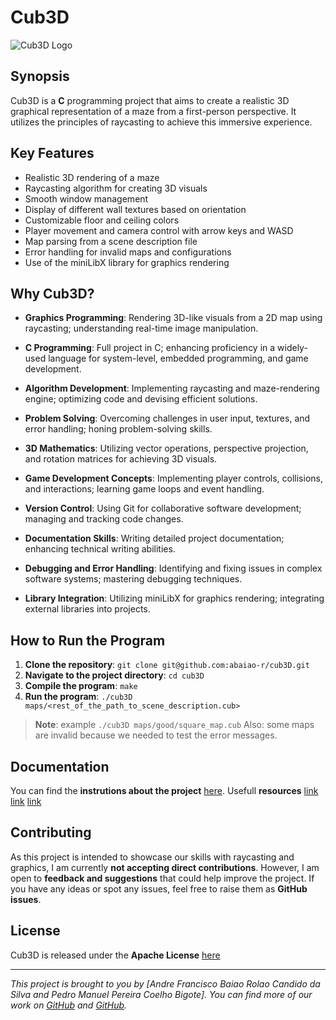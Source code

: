 # Cub3D

![Cub3D Logo](cub3d_logo.png)

## Synopsis

Cub3D is a **C** programming project that aims to create a realistic 3D graphical representation of a maze from a first-person perspective. It utilizes the principles of raycasting to achieve this immersive experience.

## Key Features

- Realistic 3D rendering of a maze
- Raycasting algorithm for creating 3D visuals
- Smooth window management
- Display of different wall textures based on orientation
- Customizable floor and ceiling colors
- Player movement and camera control with arrow keys and WASD
- Map parsing from a scene description file
- Error handling for invalid maps and configurations
- Use of the miniLibX library for graphics rendering

## Why Cub3D?

- **Graphics Programming**: Rendering 3D-like visuals from a 2D map using raycasting; understanding real-time image manipulation.

- **C Programming**: Full project in C; enhancing proficiency in a widely-used language for system-level, embedded programming, and game development.

- **Algorithm Development**: Implementing raycasting and maze-rendering engine; optimizing code and devising efficient solutions.

- **Problem Solving**: Overcoming challenges in user input, textures, and error handling; honing problem-solving skills.

- **3D Mathematics**: Utilizing vector operations, perspective projection, and rotation matrices for achieving 3D visuals.

- **Game Development Concepts**: Implementing player controls, collisions, and interactions; learning game loops and event handling.

- **Version Control**: Using Git for collaborative software development; managing and tracking code changes.

- **Documentation Skills**: Writing detailed project documentation; enhancing technical writing abilities.

- **Debugging and Error Handling**: Identifying and fixing issues in complex software systems; mastering debugging techniques.

- **Library Integration**: Utilizing miniLibX for graphics rendering; integrating external libraries into projects.

## How to Run the Program

1. **Clone the repository**: `git clone git@github.com:abaiao-r/cub3D.git`
2. **Navigate to the project directory**: `cd cub3D`
3. **Compile the program**: `make`
4. **Run the program**: `./cub3D maps/<rest_of_the_path_to_scene_description.cub>`

> **Note**: example `./cub3D maps/good/square_map.cub`
> Also: some maps are invalid because we needed to test the error messages.

## Documentation

You can find the **instrutions about the project** [here](/cub3d_(subject).pdf).
Usefull **resources** 
[link](https://harm-smits.github.io/42docs/libs/minilibx)
[link](https://lodev.org/cgtutor/raycasting.html)
[link](https://permadi.com/1996/05/ray-casting-tutorial-table-of-contents/)


## Contributing

As this project is intended to showcase our skills with raycasting and graphics, I am currently **not accepting direct contributions**. However, I am open to **feedback and suggestions** that could help improve the project. If you have any ideas or spot any issues, feel free to raise them as **GitHub issues**.

## License

Cub3D is released under the **Apache License** [here](/LICENSE)

---

*This project is brought to you by [Andre Francisco Baiao Rolao Candido da Silva and Pedro Manuel Pereira Coelho Bigote]. You can find more of our work on [GitHub](https://github.com/abaiao-r) and [GitHub](https://github.com/pedperei).* 
